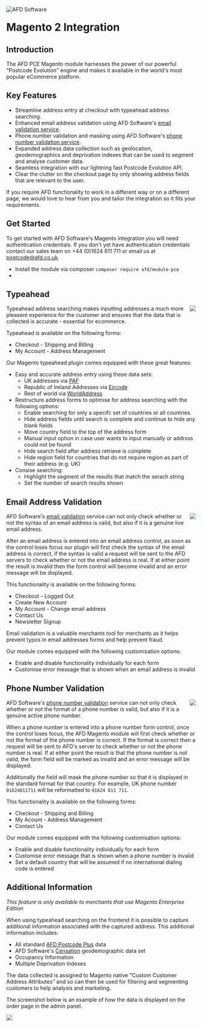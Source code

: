 <img alt="AFD Software" src="http://www.afd.co.uk/img/200/logo.png" align="left">

# Magento 2 Integration

## Introduction

The AFD PCE Magento module harnesses the power of our powerful "Postcode Evolution" engine and makes it available in the world's most popular eCommerce platform.

## Key Features

* Streamline address entry at checkout with typeahead address searching.
* Enhanced email address validation using AFD Software's [email validation service](http://www.afd.co.uk/email).
* Phone number validation and masking using AFD Software's [phone number validation service](https://www.afd.co.uk/phone).
* Expanded address data collection such as geolocation, geodemographics and deprivation indexes that can be used to segment and analyse customer data.
* Seamless integration with our lightning fast Postcode Evolution API.
* Clear the clutter on the checkout page by only showing address fields that are relevant to the user.

If you require AFD functionality to work in a different way or on a different page, we would love to hear from you and tailor the integration so it fits your requirements.

## Get Started

To get started with AFD Software's Magento integration you will need authentication credentials.  If you don't yet have authentication credentials contact our sales team on +44 (0)1624 811 711 or email us at [postcode@afd.co.uk](mailto:postcode@afd.co.uk).

* Install the module via composer `composer require afd/module-pce`
* 

## Typeahead

<img src="https://www.afd.co.uk/img/480/integrations/magento-typeahead.png" align="right">

Typeahead address searching makes inputting addresses a much more pleasent experience for the customer and ensures that the data that is collected is accurate - essential for ecommerce.

Typeahead is available on the following forms:

* Checkout - Shipping and Billing
* My Account - Address Management

Our Magento typeahead plugin comes equipped with these great features:

* Easy and accurate address entry using these data sets:
  * UK addresses via [PAF](http://www.afd.co.uk/data-sets/paf/)
  * Republic of Ireland Addresses via [Eircode](http://www.afd.co.uk/data-sets/eircode/)
  * Rest of world via [WorldAddress](http://www.afd.co.uk/products/worldaddress/)
* Restructure address forms to optimise for address searching with the following options:
  * Enable searching for only a specifc set of countries or all countries
  * Hide address fields until search is complete and continue to hide any blank fields
  * Move country field to the top of the address form
  * Manual input option in case user wants to input manually or addrsss could not be found
  * Hide search field after address retrieve is complete
  * Hide region field for countries that do not require region as part of their address (e.g. UK)
* Consise searching:
  * Highlight the segment of the results that match the serach string
  * Set the number of search results shown

## Email Address Validation

<img src="https://www.afd.co.uk/img/360/integrations/magento-email.png" align="right">

AFD Software's [email validation](http://www.afd.co.uk/email/) service can not only check whether or not the syntax of an email address is valid, but also if it is a genuine live email address.  

After an email address is entered into an email address control, as soon as the control loses focus our plugin will first check the syntax of the email address is correct, if the syntax is valid a request will be sent to the AFD servers to check whether or not the email address is real.  If at either point the result is invalid then the form control will become invalid and an error message will be displayed.

This functionality is available on the following forms:
  
* Checkout - Logged Out
* Create New Account
* My Account - Change email address
* Contact Us
* Newsletter Signup
  
Email validation is a valuable merchants tool for merchants as it helps prevent typos in email addresses forms and help prevent fraud.

Our module comes equipped with the following customisation options:
  
* Enable and disable functionality individually for each form
* Customise error message that is shown when an email address is invalid

## Phone Number Validation

<img src="https://www.afd.co.uk/img/360/integrations/magento-phone.png" align="right">

AFD Software's [phone number validation](http://www.afd.co.uk/phone/) service can not only check whether or not the format of a phone number is valid, but also if it is a genuine active phone number.

When a phone number is entered into a phone number form control, once the control loses focus, the AFD Magento module will first check whether or not the format of the phone number is correct.  If the format is correct then a request will be sent to AFD's server to check whether or not the phone number is real.  If at either point the result is that the phone number is not valid, the form field will be marked as invalid and an error message will be displayed.

Additionally the field will mask the phone number so that it is displayed in the standard format for that country.  For example, UK phone number `01624811711` will be reformatted to `01624 811 711`.

This functionality is available on the following forms:

* Checkout - Shipping and Billing
* My Acount - Address Management
* Contact Us

Our module comes equipped with the following customisation options:
  
* Enable and disable functionality individually for each form
* Customise error message that is shown when a phone number is invalid
* Set a default country that will be assumed if no international dialing code is entered

## Additional Information

*This feature is only available to merchants that use Magento Enterprise Edition*

When using typeahead searching on the frontend it is possible to capture additional information associated with the captured address.  This additional information includes:

* All standard [AFD Postcode Plus](http://www.afd.co.uk/comparison/) data
* AFD Software's [Censation](http://www.afd.co.uk/data-sets/censation/) geodemographic data set
* Occupancy Information
* Multiple Deprivation Indexes

The data collected is assigned to Magento native "Custom Customer Address Attributes" and so can then be used for filtering and segmenting customers to help analysis and marketing.

The screenshot below is an example of how the data is displayed on the order page in the admin panel.

<img src="https://www.afd.co.uk/img/1080/integrations/magento-censation.png">
